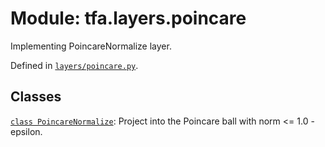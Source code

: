 <div itemscope itemtype="http://developers.google.com/ReferenceObject">
<meta itemprop="name" content="tfa.layers.poincare" />
<meta itemprop="path" content="Stable" />
</div>

# Module: tfa.layers.poincare

Implementing PoincareNormalize layer.



Defined in [`layers/poincare.py`](https://github.com/tensorflow/addons/tree/r0.3/tensorflow_addons/layers/poincare.py).

<!-- Placeholder for "Used in" -->


## Classes

[`class PoincareNormalize`](../../tfa/layers/PoincareNormalize.md): Project into the Poincare ball with norm <= 1.0 - epsilon.

